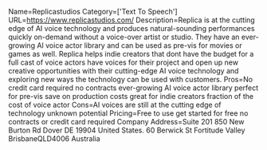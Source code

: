 Name=Replicastudios
Category=['Text To Speech']
URL=https://www.replicastudios.com/
Description=Replica is at the cutting edge of AI voice technology and produces natural-sounding performances quickly on-demand without a voice-over artist or studio. They have an ever-growing AI voice actor library and can be used as pre-vis for movies or games as well. Replica helps indie creators that dont have the budget for a full cast of voice actors have voices for their project and open up new creative opportunities with their cutting-edge AI voice technology and exploring new ways the technology can be used with customers.
Pros=No credit card required no contracts ever-growing AI voice actor library perfect for pre-vis save on production costs great for indie creators fraction of the cost of voice actor
Cons=AI voices are still at the cutting edge of technology unknown potential
Pricing=Free to use get started for free no contracts or credit card required
Company Address=Suite 201 850 New Burton Rd Dover DE 19904 United States. 60 Berwick St Fortitude Valley BrisbaneQLD4006 Australia
